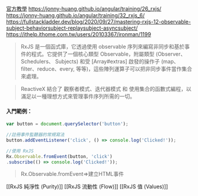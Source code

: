 [官方教學](https://cn.rx.js.org/manual/overview.html#h37)
https://jonny-huang.github.io/angular/training/26_rxjs/
https://jonny-huang.github.io/angular/training/32_rxjs_6/
https://fullstackladder.dev/blog/2020/09/27/mastering-rxjs-12-observable-subject-behaviorsubject-replaysubject-asyncsubject/
https://ithelp.ithome.com.tw/users/20103367/ironman/1199

> RxJS 是一個函式庫，它透過使用 observable 序列來編寫非同步和基於事件的程式。它提供了一個核心類型 Observable，附屬類型 (Observer、 Schedulers、 Subjects) 和受 [Array#extras] 啟發的操作子 (map、filter、reduce、every, 等等)，這些陣列運算子可以把非同步事件當作集合來處理。

>ReactiveX 結合了 觀察者模式、迭代器模式 和 使用集合的函數式編程，以滿足以一種理想方式來管理事件序列所需的一切。
#### 入門範例：
```javascript
var button = document.querySelector('button'); 

//註冊事件監聽器的常規寫​​法
button.addEventListener('click', () => console.log('Clicked!'));

//使用 RxJS
Rx.Observable.fromEvent(button, 'click')
.subscribe(() => console.log('Clicked!'));
```

> Rx.Observable.fromEvent=>建立HTML事件

[[RxJS 純淨性 (Purity)]]
[[RxJS 流動性 (Flow)]]
[[RxJS 值 (Values)]]
